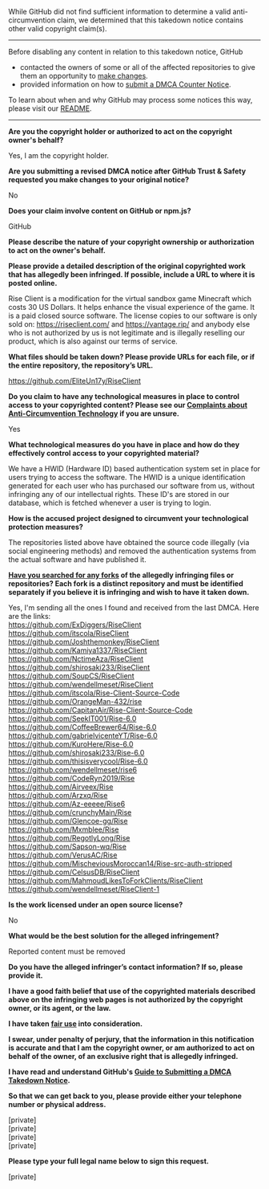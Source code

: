 While GitHub did not find sufficient information to determine a valid anti-circumvention claim, we determined that this takedown notice contains other valid copyright claim(s).

---

Before disabling any content in relation to this takedown notice, GitHub
- contacted the owners of some or all of the affected repositories to give them an opportunity to [make changes](https://docs.github.com/en/github/site-policy/dmca-takedown-policy#a-how-does-this-actually-work).
- provided information on how to [submit a DMCA Counter Notice](https://docs.github.com/en/articles/guide-to-submitting-a-dmca-counter-notice).

To learn about when and why GitHub may process some notices this way, please visit our [README](https://github.com/github/dmca/blob/master/README.md#anatomy-of-a-takedown-notice).

---

**Are you the copyright holder or authorized to act on the copyright owner's behalf?**

Yes, I am the copyright holder.

**Are you submitting a revised DMCA notice after GitHub Trust & Safety requested you make changes to your original notice?**

No

**Does your claim involve content on GitHub or npm.js?**

GitHub

**Please describe the nature of your copyright ownership or authorization to act on the owner's behalf.**

**Please provide a detailed description of the original copyrighted work that has allegedly been infringed. If possible, include a URL to where it is posted online.**

Rise Client is a modification for the virtual sandbox game Minecraft which costs 30 US Dollars. It helps enhance the visual experience of the game. It is a paid closed source software. The license copies to our software is only sold on: https://riseclient.com/ and https://vantage.rip/ and anybody else who is not authorized by us is not legitimate and is illegally reselling our product, which is also against our terms of service.

**What files should be taken down? Please provide URLs for each file, or if the entire repository, the repository’s URL.**

https://github.com/EliteUn17y/RiseClient

**Do you claim to have any technological measures in place to control access to your copyrighted content? Please see our <a href="https://docs.github.com/articles/guide-to-submitting-a-dmca-takedown-notice#complaints-about-anti-circumvention-technology">Complaints about Anti-Circumvention Technology</a> if you are unsure.**

Yes

**What technological measures do you have in place and how do they effectively control access to your copyrighted material?**

We have a HWID (Hardware ID) based authentication system set in place for users trying to access the software. The HWID is a unique identification generated for each user who has purchased our software from us, without infringing any of our intellectual rights. These ID's are stored in our database, which is fetched whenever a user is trying to login.

**How is the accused project designed to circumvent your technological protection measures?**

The repositories listed above have obtained the source code illegally (via social engineering methods) and removed the authentication systems from the actual software and have published it.

**<a href="https://docs.github.com/articles/dmca-takedown-policy#b-what-about-forks-or-whats-a-fork">Have you searched for any forks</a> of the allegedly infringing files or repositories? Each fork is a distinct repository and must be identified separately if you believe it is infringing and wish to have it taken down.**

Yes, I'm sending all the ones I found and received from the last DMCA. Here are the links:  
https://github.com/ExDiggers/RiseClient  
https://github.com/itscola/RiseClient  
https://github.com/Joshthemonkey/RiseClient  
https://github.com/Kamiya1337/RiseClient  
https://github.com/NctimeAza/RiseClient  
https://github.com/shirosaki233/RiseClient  
https://github.com/SoupCS/RiseClient  
https://github.com/wendellmeset/RiseClient  
https://github.com/itscola/Rise-Client-Source-Code  
https://github.com/OrangeMan-432/rise  
https://github.com/CapitanAir/Rise-Client-Source-Code  
https://github.com/SeekIT001/Rise-6.0  
https://github.com/CoffeeBrewer64/Rise-6.0  
https://github.com/gabrielvicenteYT/Rise-6.0  
https://github.com/KuroHere/Rise-6.0  
https://github.com/shirosaki233/Rise-6.0  
https://github.com/thisisverycool/Rise-6.0  
https://github.com/wendellmeset/rise6  
https://github.com/CodeRyn2019/Rise  
https://github.com/Airveex/Rise  
https://github.com/Arzxq/Rise  
https://github.com/Az-eeeee/Rise6  
https://github.com/crunchyMain/Rise  
https://github.com/Glencoe-gg/Rise  
https://github.com/Mxmblee/Rise  
https://github.com/RegotlyLong/Rise  
https://github.com/Sapson-wq/Rise  
https://github.com/VerusAC/Rise  
https://github.com/MischeviousMoroccan14/Rise-src-auth-stripped  
https://github.com/CelsusDB/RiseClient  
https://github.com/MahmoudLikesToForkClients/RiseClient  
https://github.com/wendellmeset/RiseClient-1

**Is the work licensed under an open source license?**

No

**What would be the best solution for the alleged infringement?**

Reported content must be removed

**Do you have the alleged infringer’s contact information? If so, please provide it.**

**I have a good faith belief that use of the copyrighted materials described above on the infringing web pages is not authorized by the copyright owner, or its agent, or the law.**

**I have taken <a href="https://www.lumendatabase.org/topics/22">fair use</a> into consideration.**

**I swear, under penalty of perjury, that the information in this notification is accurate and that I am the copyright owner, or am authorized to act on behalf of the owner, of an exclusive right that is allegedly infringed.**

**I have read and understand GitHub's <a href="https://docs.github.com/articles/guide-to-submitting-a-dmca-takedown-notice/">Guide to Submitting a DMCA Takedown Notice</a>.**

**So that we can get back to you, please provide either your telephone number or physical address.**

[private]  
[private]  
[private]  
[private]  

**Please type your full legal name below to sign this request.**

[private]  
